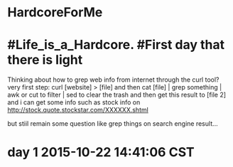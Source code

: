 # HardcoreForMe
#Life_is_a_Hardcore. 
#First day that there is light
============================================================================
Thinking about how to grep web info from internet through the curl tool?
very first step:
curl [website] > [file]
and then 
cat [file] |  grep something | awk or cut to filter | sed to clear the trash 
and then get this result to [file 2]
and i can get some info such as stock info on http://stock.quote.stockstar.com/XXXXXX.shtml 

but stiil  remain some question like grep things on search engine result...

day 1 2015-10-22 14:41:06 CST
============================================================================

